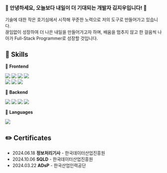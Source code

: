 ### :yellow_heart: 안녕하세요, 오늘보다 내일이 더 기대되는 개발자 김지우입니다! :yellow_heart:
기술에 대한 작은 호기심에서 시작해 꾸준한 노력으로 저의 도구로 만들어가고 있습니다. </br>
끊임없이 성장하여 더 나은 내일을 만들어가고자 하며, 배움을 멈추지 않고 한 걸음씩 나아가 Full-Stack Programmer로 성장할 것입니다.

## :wrench: Skills
:pushpin: **Frontend**
<div>
  <img src="https://img.shields.io/badge/html5-E34F26?style=for-the-badge&logo=html5&logoColor=white"/> 
  <img src="https://img.shields.io/badge/css-1572B6?style=for-the-badge&logo=css3&logoColor=white"/>
  <img src="https://img.shields.io/badge/javascript-F7DF1E?style=for-the-badge&logo=javascript&logoColor=black">
  <img src="https://img.shields.io/badge/typescript-3178C6?style=for-the-badge&logo=typescript&logoColor=white">
</div>
<div>
  <img src="https://img.shields.io/badge/react-61DAFB?style=for-the-badge&logo=react&logoColor=white"/> 
  <img src="https://img.shields.io/badge/vue.js-4FC08D?style=for-the-badge&logo=vue.js&logoColor=white"/> 
  <img src="https://img.shields.io/badge/next.js-000000?style=for-the-badge&logo=next.js&logoColor=white"/>
</div>

:pushpin: **Backend**
<div>
  <img src="https://img.shields.io/badge/java-007396?style=for-the-badge&logo=java&logoColor=white"> 
  <img src="https://img.shields.io/badge/spring-6DB33F?style=for-the-badge&logo=spring&logoColor=white"/> 
  <img src="https://img.shields.io/badge/node.js-5FA04E?style=for-the-badge&logo=node.js&logoColor=white"/>
    <img src="https://img.shields.io/badge/mysql-4479A1?style=for-the-badge&logo=mysql&logoColor=white"/> 
</div>

:pushpin: **Languages**
<div>
  <img src="https://img.shields.io/badge/c-A8B9CC?style=for-the-badge&logo=c&logoColor=white"> 
</div>

## :pencil2: Certificates
- 2024.06.18 **정보처리기사** - 한국데이터산업진흥원
- 2024.10.06 **SQLD** - 한국데이터산업진흥원
- 2024.03.22 **ADsP** - 한국산업인력공단

<!--
**woo427/woo427** is a ✨ _special_ ✨ repository because its `README.md` (this file) appears on your GitHub profile.

Here are some ideas to get you started:

- 🔭 I’m currently working on ...
- 🌱 I’m currently learning ...
- 👯 I’m looking to collaborate on ...
- 🤔 I’m looking for help with ...
- 💬 Ask me about ...
- 📫 How to reach me: ...
- 😄 Pronouns: ...
- ⚡ Fun fact: ...
-->
